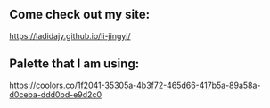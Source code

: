## Come check out my site: 
https://ladidajy.github.io/li-jingyi/

## Palette that I am using: 
https://coolors.co/1f2041-35305a-4b3f72-465d66-417b5a-89a58a-d0ceba-ddd0bd-e9d2c0
